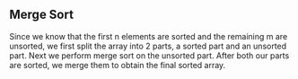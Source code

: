 ## Merge Sort

Since we know that the first n elements are sorted and the remaining m are unsorted, we first split the array into 2 parts, a sorted part and an unsorted part.
Next we perform merge sort on the unsorted part.
After both our parts are sorted, we merge them to obtain the final sorted array.